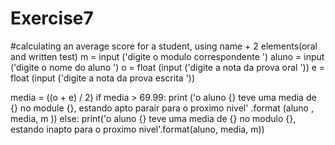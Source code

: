# Exercise7

#calculating an average score for a student, using name + 2 elements(oral and written test)
m = input ('digite o modulo correspondente  ')
aluno = input ('digite o nome do aluno  ')
o = float (input ('digite a nota da prova oral  '))
e = float (input ('digite a nota da prova escrita  '))

media = ((o + e) / 2)
if media > 69.99:
    print ('o aluno {} teve uma media de {} no module {}, estando apto parair para o proximo nivel' .format (aluno , media, m ))
else:
    print('o aluno {} teve uma media de {} no modulo {}, estando inapto para o proximo nivel'.format(aluno, media, m))
